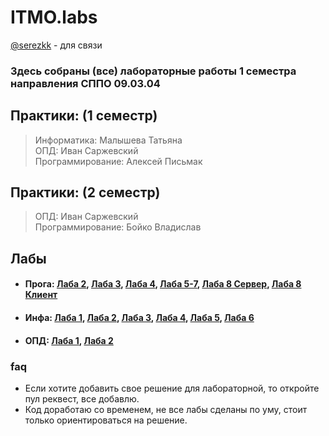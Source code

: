 # ITMO.labs

[@serezkk](https://t.me/serezkk) - для связи

### Здесь собраны (все) лабораторные работы 1 семестра направления СППО 09.03.04

## Практики: (1 семестр)
> Информатика: Малышева Татьяна \
> ОПД: Иван Саржевский\
> Программирование: Алексей Письмак

## Практики: (2 семестр)
> ОПД: Иван Саржевский\
> Программирование: Бойко Владислав

## Лабы

* #### Прога: [Лаба 2](programming/lab2), [Лаба 3](programming/lab3), [Лаба 4](programming/lab4), [Лаба 5-7](programming/lab_5_6), [Лаба 8 Сервер](programming/lab8server), [Лаба 8 Клиент](programming/lab8client) 
* #### Инфа: [Лаба 1](informatics/lab1), [Лаба 2](informatics/lab2), [Лаба 3](informatics/lab3py), [Лаба 4](informatics/lab4py), [Лаба 5](informatics/lab5), [Лаба 6](informatics/lab6)
* #### ОПД: [Лаба 1](OPD/lab1), [Лаба 2](OPD/lab2)

### faq
* Если хотите добавить свое решение для лабораторной, то откройте пул реквест, все добавлю.
* Код доработаю со временем, не все лабы сделаны по уму, стоит только ориентироваться на решение.

